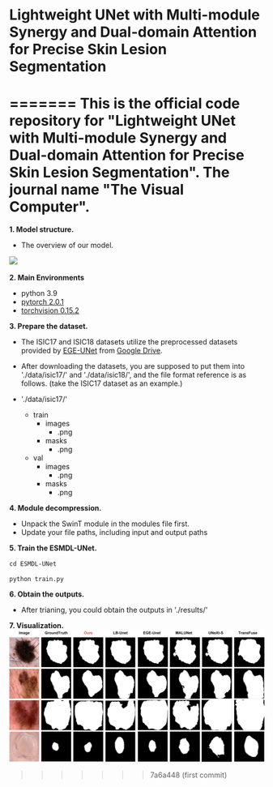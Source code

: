 # Lightweight UNet with Multi-module Synergy and Dual-domain Attention for Precise Skin Lesion Segmentation
=======
This is the official code repository for "Lightweight UNet with Multi-module Synergy and Dual-domain Attention for Precise Skin Lesion Segmentation". The journal name "The Visual Computer".
=======
**1. Model structure.**
- The overview of our model.
<img src="./img/tupianji.jpg">

**2. Main Environments**
- python 3.9
- [pytorch 2.0.1](https://download.pytorch.org/whl/cu111/torch-1.8.0%2Bcu111-cp38-cp38-win_amd64.whl)
- [torchvision 0.15.2](https://download.pytorch.org/whl/cu111/torchvision-0.9.0%2Bcu111-cp38-cp38-linux_x86_64.whl)

**3. Prepare the dataset.**

- The ISIC17 and ISIC18 datasets utilize the preprocessed datasets provided by [EGE-UNet](https://github.com/JCruan519/EGE-UNet) from [Google Drive](https://drive.google.com/file/d/1J6c2dDqX8qka1q4EtmTBA0w3Kez7-M6T/view?usp=sharing).

- After downloading the datasets, you are supposed to put them into './data/isic17/' and './data/isic18/', and the file format reference is as follows. (take the ISIC17 dataset as an example.)

- './data/isic17/'
  - train
    - images
      - .png
    - masks
      - .png
  - val
    - images
      - .png
    - masks
      - .png


**4. Module decompression.**

- Unpack the SwinT module in the modules file first.
- Update your file paths, including input and output paths

**5. Train the ESMDL-UNet.**
```
cd ESMDL-UNet
```
```
python train.py
```

**6. Obtain the outputs.**
- After trianing, you could obtain the outputs in './results/'

**7. Visualization.**
<img src="./img/duibi.jpg">
>>>>>>> 7a6a448 (first commit)
